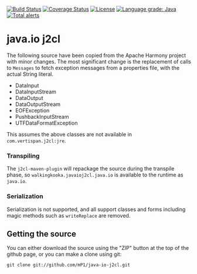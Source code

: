 [![Build Status](https://travis-ci.com/mP1/java-io-j2cl.svg?branch=master)](https://travis-ci.com/mP1/java-io-j2cl.svg?branch=master)
[![Coverage Status](https://coveralls.io/repos/github/mP1/java-io-j2cl/badge.svg?branch=master)](https://coveralls.io/github/mP1/java-io-j2cl?branch=master)
[![License](https://img.shields.io/badge/License-Apache%202.0-blue.svg)](https://opensource.org/licenses/Apache-2.0)
[![Language grade: Java](https://img.shields.io/lgtm/grade/java/g/mP1/java-io-j2cl.svg?logo=lgtm&logoWidth=18)](https://lgtm.com/projects/g/mP1/java-io-j2cl/context:java)
[![Total alerts](https://img.shields.io/lgtm/alerts/g/mP1/java-io-j2cl.svg?logo=lgtm&logoWidth=18)](https://lgtm.com/projects/g/mP1/java-io-j2cl/alerts/)



# java.io j2cl

The following source have been copied from the Apache Harmony project with minor changes. The most significant change
is the replacement of calls to `Messages` to fetch exception messages from a properties file, with the actual String literal.

- DataInput
- DataInputStream
- DataOutput
- DataOutputStream
- EOFException
- PushbackInputStream
- UTFDataFormatException

This assumes the above classes are not available in `com.vertispan.j2cl:jre`.



### Transpiling

The `j2cl-maven-plugin` will repackage the source during the transpile phase, so `walkingkooka.javaioj2cl.java.io`
is available to the runtime as `java.io`. 



### Serialization

Serialization is not supported, and all support classes and forms including magic methods such as `writeReplace` are removed.



## Getting the source

You can either download the source using the "ZIP" button at the top
of the github page, or you can make a clone using git:

```
git clone git://github.com/mP1/java-io-j2cl.git
```
